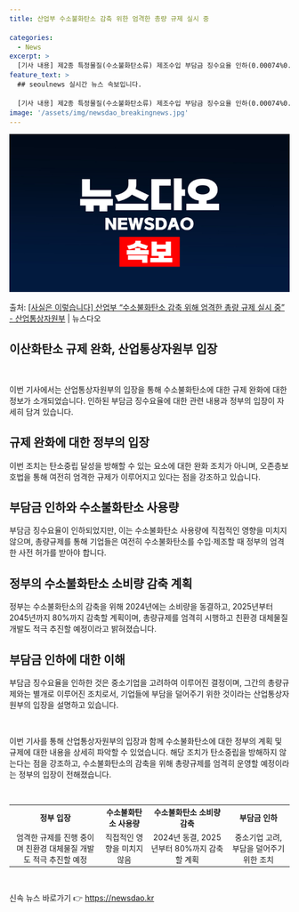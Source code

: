 ```yaml
---
title: 산업부 수소불화탄소 감축 위한 엄격한 총량 규제 실시 중

categories:
  - News
excerpt: >
  [기사 내용] 제2종 특정물질(수소불화탄소류) 제조수입 부담금 징수요율 인하(0.00074%0.0005%)가…
feature_text: >
  ## seoulnews 실시간 뉴스 속보입니다.

  [기사 내용] 제2종 특정물질(수소불화탄소류) 제조수입 부담금 징수요율 인하(0.00074%0.0005%)가…
image: '/assets/img/newsdao_breakingnews.jpg'
---
```


![뉴스다오 속보](/assets/img/newsdao_breakingnews.jpg)

<p>출처: <a href="https://newsdao.kr/3804" rel="dofollow">[사실은 이렇습니다] 산업부 “수소불화탄소 감축 위해 엄격한 총량 규제 실시 중” - 산업통상자원부</a> | 뉴스다오</p>

<h2 data-ke-size="size26">이산화탄소 규제 완화, 산업통상자원부 입장</h2>
<p data-ke-size="size16">&nbsp;</p>
이번 기사에서는 산업통상자원부의 입장을 통해 수소불화탄소에 대한 규제 완화에 대한 정보가 소개되었습니다. 인하된 부담금 징수요율에 대한 관련 내용과 정부의 입장이 자세히 담겨 있습니다.

<h2 data-ke-size="size26">규제 완화에 대한 정부의 입장</h2>
<p data-ke-size="size16">이번 조치는 탄소중립 달성을 방해할 수 있는 요소에 대한 완화 조치가 아니며, 오존층보호법을 통해 여전히 엄격한 규제가 이루어지고 있다는 점을 강조하고 있습니다.</p>

<h2 data-ke-size="size26">부담금 인하와 수소불화탄소 사용량</h2>
<p data-ke-size="size16">부담금 징수요율이 인하되었지만, 이는 수소불화탄소 사용량에 직접적인 영향을 미치지 않으며, 총량규제를 통해 기업들은 여전히 수소불화탄소를 수입·제조할 때 정부의 엄격한 사전 허가를 받아야 합니다.</p>

<h2 data-ke-size="size26">정부의 수소불화탄소 소비량 감축 계획</h2>
<p data-ke-size="size16">정부는 수소불화탄소의 감축을 위해 2024년에는 소비량을 동결하고, 2025년부터 2045년까지 80%까지 감축할 계획이며, 총량규제를 엄격히 시행하고 친환경 대체물질 개발도 적극 추진할 예정이라고 밝혀졌습니다.</p>

<h2 data-ke-size="size26">부담금 인하에 대한 이해</h2>
<p data-ke-size="size16">부담금 징수요율을 인하한 것은 중소기업을 고려하여 이루어진 결정이며, 그간의 총량규제와는 별개로 이루어진 조치로서, 기업들에 부담을 덜어주기 위한 것이라는 산업통상자원부의 입장을 설명하고 있습니다.</p>
<p data-ke-size="size16">&nbsp;</p>
이번 기사를 통해 산업통상자원부의 입장과 함께 수소불화탄소에 대한 정부의 계획 및 규제에 대한 내용을 상세히 파악할 수 있었습니다. 해당 조치가 탄소중립을 방해하지 않는다는 점을 강조하고, 수소불화탄소의 감축을 위해 총량규제를 엄격히 운영할 예정이라는 정부의 입장이 전해졌습니다.</p>
<p data-ke-size="size16">&nbsp;</p>
<table>
	<tbody>
		<tr>
			<td style="text-align: center; height: 17px;"><b>정부 입장</b></td>
			<td style="text-align: center; height: 17px;"><b>수소불화탄소 사용량</b></td>
			<td style="text-align: center; height: 17px;"><b>수소불화탄소 소비량 감축</b></td>
			<td style="text-align: center; height: 17px;"><b>부담금 인하</b></td>
		</tr>
		<tr>
			<td style="text-align: center; height: 17px;">엄격한 규제를 진행 중이며 친환경 대체물질 개발도 적극 추진할 예정</td>
			<td style="text-align: center; height: 17px;">직접적인 영향을 미치지 않음</td>
			<td style="text-align: center; height: 17px;">2024년 동결, 2025년부터 80%까지 감축할 계획</td>
			<td style="text-align: center; height: 17px;">중소기업 고려, 부담을 덜어주기 위한 조치</td>
		</tr>
	</tbody>
</table>
<p data-ke-size="size16">&nbsp;</p> 

신속 뉴스 바로가기 👉 <a href="https://newsdao.kr" rel="dofollow">https://newsdao.kr</a>



